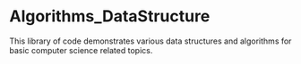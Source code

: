 # Algorithms_DataStructure

This library of code demonstrates various data structures and algorithms for basic computer science related topics.
